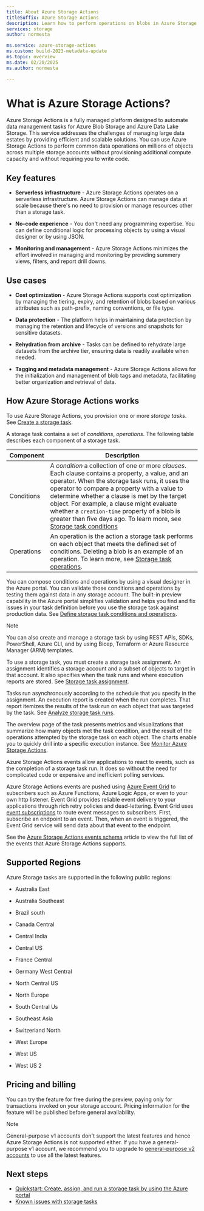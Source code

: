 ```yaml
---
title: About Azure Storage Actions
titleSuffix: Azure Storage Actions
description: Learn how to perform operations on blobs in Azure Storage accounts based on a set of conditions that you define. 
services: storage
author: normesta

ms.service: azure-storage-actions
ms.custom: build-2023-metadata-update
ms.topic: overview
ms.date: 02/20/2025
ms.author: normesta

---
```


# What is Azure Storage Actions?

Azure Storage Actions is a fully managed platform designed to automate data management tasks for Azure Blob Storage and Azure Data Lake Storage. This service addresses the challenges of managing large data estates by providing efficient and scalable solutions. You can use Azure Storage Actions to perform common data operations on millions of objects across multiple storage accounts without provisioning additional compute capacity and without requiring you to write code. 

## Key features

- **Serverless infrastructure** - Azure Storage Actions operates on a serverless infrastructure. Azure Storage Actions can manage data at scale because there's no need to provision or manage resources other than a storage task. 

- **No-code experience** - You don't need any programming expertise. You can define conditional logic for processing objects by using a visual designer or by using JSON.

- **Monitoring and management** - Azure Storage Actions minimizes the effort involved in managing and monitoring by providing summery views, filters, and report drill downs. 

## Use cases

- **Cost optimization** - Azure Storage Actions supports cost optimization by managing the tiering, expiry, and retention of blobs based on various attributes such as path-prefix, naming conventions, or file type.

- **Data protection** - The platform helps in maintaining data protection by managing the retention and lifecycle of versions and snapshots for sensitive datasets.

- **Rehydration from archive** - Tasks can be defined to rehydrate large datasets from the archive tier, ensuring data is readily available when needed.

- **Tagging and metadata management** - Azure Storage Actions allows for the initialization and management of blob tags and metadata, facilitating better organization and retrieval of data.

## How Azure Storage Actions works

To use Azure Storage Actions, you provision one or more _storage tasks_. See [Create a storage task](storage-tasks/storage-task-create.md). 

A storage task contains a set of _conditions_, _operations_. The following table describes each component of a storage task.

| Component | Description |
|---|---|
| Conditions | A _condition_ a collection of one or more _clauses_. Each clause contains a property, a value, and an operator. When the storage task runs, it uses the operator to compare a property with a value to determine whether a clause is met by the target object. For example, a clause might evaluate whether a `creation-time` property of a blob is greater than five days ago. To learn more, see [Storage task conditions](storage-tasks/storage-task-conditions.md)|
| Operations | An operation is the action a storage task performs on each object that meets the defined set of conditions. Deleting a blob is an example of an operation. To learn more, see [Storage task operations](storage-tasks/storage-task-operations.md).|

You can compose conditions and operations by using a visual designer in the Azure portal. You can validate those conditions and operations by testing them against data in any storage account. The built-in preview capability in the Azure portal simplifies validation and helps you find and fix issues in your task definition before you use the storage task against production data. See [Define storage task conditions and operations](storage-tasks/storage-task-conditions-operations-edit.md).

> [!NOTE]
> You can also create and manage a storage task by using REST APIs, SDKs, PowerShell, Azure CLI, and by using Bicep, Terraform or Azure Resource Manager (ARM) templates.

To use a storage task, you must create a storage task assignment. An assignment identifies a storage account and a subset of objects to target in that account. It also specifies when the task runs and where execution reports are stored. See [Storage task assignment](storage-tasks/storage-task-assignment.md).

Tasks run asynchronously according to the schedule that you specify in the assignment. An execution report is created when the run completes. That report itemizes the results of the task run on each object that was targeted by the task. See [Analyze storage task runs](storage-tasks/storage-task-runs.md).

The overview page of the task presents metrics and visualizations that summarize how many objects met the task condition, and the result of the operations attempted by the storage task on each object. The charts enable you to quickly drill into a specific execution instance. See [Monitor Azure Storage Actions](storage-tasks/monitor-storage-tasks.md). 

Azure Storage Actions events allow applications to react to events, such as the completion of a storage task run. It does so without the need for complicated code or expensive and inefficient polling services.

Azure Storage Actions events are pushed using [Azure Event Grid](https://azure.microsoft.com/services/event-grid/) to subscribers such as Azure Functions, Azure Logic Apps, or even to your own http listener. Event Grid provides reliable event delivery to your applications through rich retry policies and dead-lettering. Event Grid uses [event subscriptions](../event-grid/concepts.md#event-subscriptions) to route event messages to subscribers. First, subscribe an endpoint to an event. Then, when an event is triggered, the Event Grid service will send data about that event to the endpoint.

See the [Azure Storage Actions events schema](../event-grid/event-schema-storage-actions.md?toc=/azure/storage-actions/toc.json) article to view the full list of the events that Azure Storage Actions supports.

## Supported Regions

Azure Storage tasks are supported in the following public regions:

- Australia East

- Australia Southeast

- Brazil south

- Canada Central

- Central India

- Central US

- France Central
- Germany West Central

- North Central US

- North Europe

- South Central Us

- Southeast Asia

- Switzerland North

- West Europe

- West US

- West US 2

## Pricing and billing

You can try the feature for free during the preview, paying only for transactions invoked on your storage account. Pricing information for the feature will be published before general availability.

> [!NOTE]
> General-purpose v1 accounts don't support the latest features and hence Azure Storage Actions is not supported either. If you have a general-purpose v1 account, we recommend you to upgrade to [general-purpose v2 accounts](/azure/well-architected/service-guides/storage-accounts/operational-excellence#design-considerations) to use all the latest features.

## Next steps

- [Quickstart: Create, assign, and run a storage task by using the Azure portal](storage-tasks/storage-task-quickstart-portal.md)
- [Known issues with storage tasks](storage-tasks/storage-task-known-issues.md)